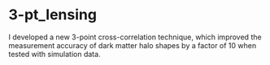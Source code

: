 # 3-pt_lensing
I developed a new 3-point cross-correlation technique, which improved the measurement accuracy of dark matter halo shapes by a factor of 10 when tested with simulation data.
